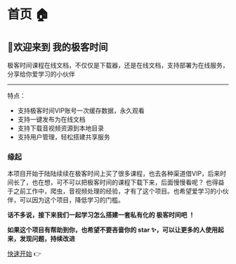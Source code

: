 # 首页 🏠

## 👏欢迎来到 我的极客时间



极客时间课程在线文档，不仅仅是下载器，还是在线文档，支持部署为在线服务，分享给你爱学习的小伙伴

---
特点：

* 支持极客时间VIP账号一次缓存数据，永久观看
* 支持一键发布为在线文档
* 支持下载音视频资源到本地目录
* 支持用户管理，轻松搭建共享服务


### 缘起
   本项目开始于陆陆续续在极客时间上买了很多课程，也去各种渠道借VIP，后来时间长了，也在想，可不可以把极客时间的课程下载下来，后面慢慢看呢？
也得益于之前工作中，爬虫，音视频处理的经验，才有了这个项目。也希望爱学习的小伙伴，可以因为这个项目，降低学习的门槛。


 **话不多说，接下来我们一起学习怎么搭建一套私有化的 极客时间吧 ！**

 **如果这个项目有帮助到你，也希望不要吝啬你的 star ✨，可以让更多的人使用起来，发现问题，持续改进**

[快速开始](./gettingstarted.md) 👉

